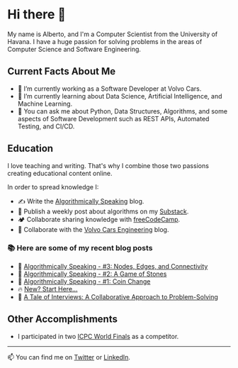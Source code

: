 # Hi there 👋

My name is Alberto, and I'm a Computer Scientist from the University of Havana. I have a huge passion for solving problems in the areas of Computer Science and Software Engineering.

## Current Facts About Me

- 🔭 I’m currently working as a Software Developer at Volvo Cars.
- 🌱 I’m currently learning about Data Science, Artificial Intelligence, and Machine Learning.
- 💬 You can ask me about Python, Data Structures, Algorithms, and some aspects of Software Development such as REST APIs, Automated Testing, and CI/CD.

## Education

I love teaching and writing. That's why I combine those two passions creating educational content online.

In order to spread knowledge I:

- ✍️ Write the [Algorithmically Speaking](https://albexl.hashnode.dev/) blog.
- 📆 Publish a weekly post about algorithms on my [Substack](https://albexl.substack.com/).
- 🏕️ Collaborate sharing knowledge with [freeCodeCamp](https://www.freecodecamp.org/news/author/albexl).
- 🚗 Collaborate with the [Volvo Cars Engineering](https://medium.com/@albexl) blog.

### :books: Here are some of my recent blog posts
<!-- BLOGPOSTS:START -->
 - 💯 [Algorithmically Speaking - #3: Nodes, Edges, and Connectivity](https://albexl.hashnode.dev/nodes-edges-and-connectivity)
 - 🌮 [Algorithmically Speaking - #2: A Game of Stones](https://albexl.hashnode.dev/a-game-of-stones)
 - 💯 [Algorithmically Speaking - #1: Coin Change](https://albexl.hashnode.dev/coin-change)
 - 🔥 [New? Start Here...](https://albexl.hashnode.dev/new-start-here)
 - 💫 [A Tale of Interviews: A Collaborative Approach to Problem-Solving](https://albexl.hashnode.dev/collaborative-problem-solving-with-python)<!-- BLOGPOSTS:END -->

## Other Accomplishments

- I participated in two [ICPC World Finals](https://icpc.global/ICPCID/SVL300YHTKE9) as a competitor.

---

📫 You can find me on [Twitter](https://twitter.com/albe_xl) or [LinkedIn](https://www.linkedin.com/in/albexl/).
